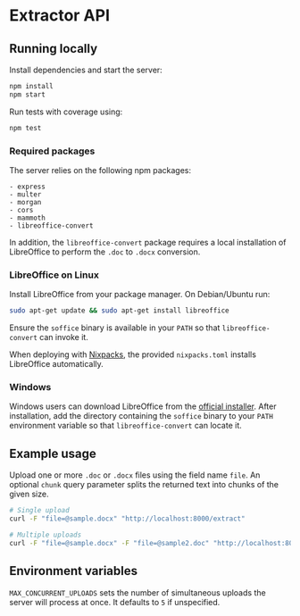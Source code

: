 # Extractor API

## Running locally

Install dependencies and start the server:

```bash
npm install
npm start
```

Run tests with coverage using:

```bash
npm test
```

### Required packages

The server relies on the following npm packages:

```
- express
- multer
- morgan
- cors
- mammoth
- libreoffice-convert
```

In addition, the `libreoffice-convert` package requires a local installation of
LibreOffice to perform the `.doc` to `.docx` conversion.

### LibreOffice on Linux

Install LibreOffice from your package manager. On Debian/Ubuntu run:

```bash
sudo apt-get update && sudo apt-get install libreoffice
```

Ensure the `soffice` binary is available in your `PATH` so that
`libreoffice-convert` can invoke it.

When deploying with [Nixpacks](https://nixpacks.com), the provided
`nixpacks.toml` installs LibreOffice automatically.

### Windows

Windows users can download LibreOffice from the
[official installer](https://www.libreoffice.org/download/download/).
After installation, add the directory containing the `soffice` binary to your
`PATH` environment variable so that `libreoffice-convert` can locate it.


## Example usage

Upload one or more `.doc` or `.docx` files using the field name `file`. An optional `chunk` query parameter splits the returned text into chunks of the given size.

```bash
# Single upload
curl -F "file=@sample.docx" "http://localhost:8000/extract"

# Multiple uploads
curl -F "file=@sample.docx" -F "file=@sample2.doc" "http://localhost:8000/extract?chunk=1000"
```

## Environment variables

`MAX_CONCURRENT_UPLOADS` sets the number of simultaneous uploads the server will process at once. It defaults to `5` if unspecified.
